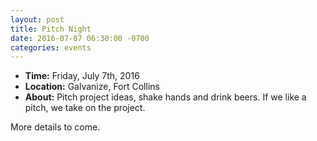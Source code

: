 ```yaml
---
layout: post
title: Pitch Night
date: 2016-07-07 06:30:00 -0700
categories: events
---
```


- **Time:** Friday, July 7th, 2016
- **Location:** Galvanize, Fort Collins
- **About:** Pitch project ideas, shake hands and drink beers. If we like a pitch, we take on the project.

More details to come.
